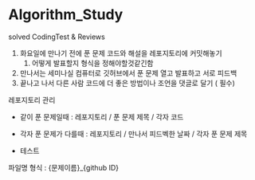 # Algorithm_Study
solved CodingTest &amp; Reviews

1. 화요일에 만나기 전에 푼 문제 코드와 해설을 레포지토리에 커밋해놓기
    1. 어떻게 발표할지 형식을 정해야할것같긴함
2. 만나서는 세미나실 컴퓨터로 깃허브에서 푼 문제 열고 발표하고 서로 피드백
3. 끝나고 나서 다른 사람 코드에 더 좋은 방법이나 조언을 댓글로 달기 ( 필수)

레포지토리 관리
- 같이 푼 문제일때 : 레포지토리 / 푼 문제 제목 / 각자 코드 
- 각자 푼 문제가 다를때 :  레포지토리 /  만나서 피드벡한 날짜 / 각자 푼 문제 제목

- 테스트

파일명 형식 : {문제이름}_{github ID}
